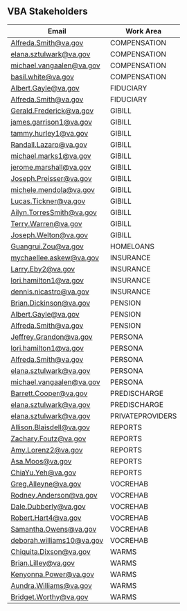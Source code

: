 ## VBA Stakeholders

Email  |  Work Area
---  |  ---
Alfreda.Smith@va.gov  |  COMPENSATION
elana.sztulwark@va.gov | COMPENSATION
michael.vangaalen@va.gov | COMPENSATION
basil.white@va.gov | COMPENSATION
Albert.Gayle@va.gov | FIDUCIARY
Alfreda.Smith@va.gov | FIDUCIARY
Gerald.Frederick@va.gov | GIBILL
james.garrison1@va.gov | GIBILL
tammy.hurley1@va.gov | GIBILL
Randall.Lazaro@va.gov | GIBILL
michael.marks1@va.gov | GIBILL
jerome.marshall@va.gov | GIBILL
Joseph.Preisser@va.gov | GIBILL
michele.mendola@va.gov | GIBILL
Lucas.Tickner@va.gov | GIBILL
Ailyn.TorresSmith@va.gov | GIBILL
Terry.Warren@va.gov | GIBILL
Joseph.Welton@va.gov | GIBILL
Guangrui.Zou@va.gov | HOMELOANS
mychaellee.askew@va.gov | INSURANCE
Larry.Eby2@va.gov | INSURANCE
lori.hamilton1@va.gov | INSURANCE
dennis.nicastro@va.gov | INSURANCE
Brian.Dickinson@va.gov | PENSION
Albert.Gayle@va.gov | PENSION
Alfreda.Smith@va.gov | PENSION
Jeffrey.Grandon@va.gov | PERSONA
lori.hamilton1@va.gov | PERSONA
Alfreda.Smith@va.gov | PERSONA
elana.sztulwark@va.gov | PERSONA
michael.vangaalen@va.gov | PERSONA
Barrett.Cooper@va.gov | PREDISCHARGE
elana.sztulwark@va.gov | PREDISCHARGE
elana.sztulwark@va.gov | PRIVATEPROVIDERS
Allison.Blaisdell@va.gov | REPORTS
Zachary.Foutz@va.gov | REPORTS
Amy.Lorenz2@va.gov | REPORTS
Asa.Moos@va.gov | REPORTS
ChiaYu.Yeh@va.gov | REPORTS
Greg.Alleyne@va.gov | VOCREHAB
Rodney.Anderson@va.gov | VOCREHAB
Dale.Dubberly@va.gov | VOCREHAB
Robert.Hart4@va.gov | VOCREHAB
Samantha.Owens@va.gov | VOCREHAB
deborah.williams10@va.gov | VOCREHAB
Chiquita.Dixson@va.gov | WARMS
Brian.Lilley@va.gov | WARMS
Kenyonna.Power@va.gov | WARMS
Aundra.Williams@va.gov | WARMS
Bridget.Worthy@va.gov | WARMS
